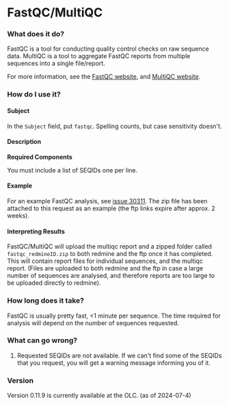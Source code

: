 # FastQC/MultiQC

### What does it do?

FastQC is a tool for conducting quality control checks on raw sequence data. MultiQC is a tool to aggregate FastQC reports from multiple sequences into a single file/report.

For more information, see the [FastQC website](https://www.bioinformatics.babraham.ac.uk/projects/fastqc/), and [MultiQC website](https://multiqc.info/).

### How do I use it?

#### Subject

In the `Subject` field, put `fastqc`. Spelling counts, but case sensitivity doesn't.

#### Description

**Required Components**

You must include a list of SEQIDs one per line.


#### Example

For an example FastQC analysis, see [issue 30311](https://redmine.biodiversity.agr.gc.ca/issues/30311). The zip file has been attached to this request as an example (the ftp links expire after approx. 2 weeks).

#### Interpreting Results

FastQC/MultiQC will upload the multiqc report and a zipped folder called `fastqc_redmineID.zip` to both redmine and the ftp once it has completed. This will contain report files for individual sequences, and the multiqc report. (Files are uploaded to both redmine and the ftp in case a large number of sequences are analysed, and therefore reports are too large to be uploaded directly to redmine).

### How long does it take?

FastQC is usually pretty fast, <1 minute per sequence. The time required for analysis will depend on the number of sequences requested.

### What can go wrong?

1) Requested SEQIDs are not available. If we can't find some of the SEQIDs that you request, you will get a warning message informing you of it.

### Version

Version 0.11.9 is currently available at the OLC. (as of 2024-07-4)

